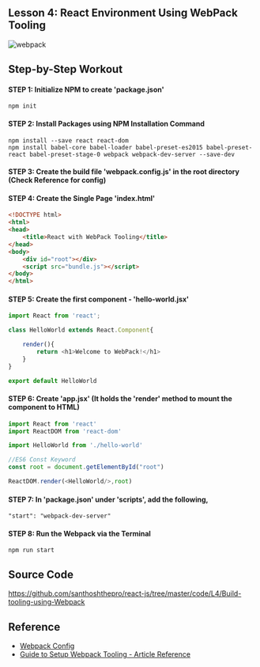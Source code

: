 ## Lesson 4: React Environment Using WebPack Tooling

![webpack](https://cloud.githubusercontent.com/assets/1716894/21743202/7d41f68c-d523-11e6-9700-77a1bf8d8c2d.png)

## Step-by-Step Workout

#### STEP 1: Initialize NPM to create 'package.json'
```
npm init
```

#### STEP 2: Install Packages using NPM Installation Command
```
npm install --save react react-dom
npm install babel-core babel-loader babel-preset-es2015 babel-preset-react babel-preset-stage-0 webpack webpack-dev-server --save-dev
```

#### STEP 3: Create the build file 'webpack.config.js' in the root directory (Check Reference for config)

#### STEP 4: Create the Single Page 'index.html'
```html
<!DOCTYPE html>
<html>
<head>
	<title>React with WebPack Tooling</title>
</head>
<body>
	<div id="root"></div>
	<script src="bundle.js"></script>
</body>
</html>
```

#### STEP 5: Create the first component - 'hello-world.jsx'
```javascript
import React from 'react';

class HelloWorld extends React.Component{

	render(){
		return <h1>Welcome to WebPack!</h1>
	}
}

export default HelloWorld
```

#### STEP 6: Create 'app.jsx' (It holds the 'render' method to mount the component to HTML)
```javascript
import React from 'react'
import ReactDOM from 'react-dom'

import HelloWorld from './hello-world'

//ES6 Const Keyword
const root = document.getElementById("root")

ReactDOM.render(<HelloWorld/>,root)
```

#### STEP 7: In 'package.json' under 'scripts', add the following,
```
"start": "webpack-dev-server"
```

#### STEP 8: Run the Webpack via the Terminal
```
npm run start
```

## Source Code
https://github.com/santhoshthepro/react-js/tree/master/code/L4/Build-tooling-using-Webpack

## Reference
* [Webpack Config](https://gist.github.com/santhoshthepro/44653556270888883d4ad70026b2b57b)
* [Guide to Setup Webpack Tooling - Article Reference](https://scotch.io/tutorials/setup-a-react-environment-using-webpack-and-babel)
